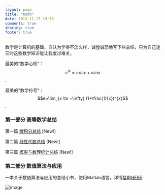 ```yaml
---
layout: page
title: "math"
date: 2013-11-17 19:39
comments: true
sharing: true
footer: true
---
```


数学是计算机的基础，自认为学得不怎么样，诚惶诚恐地写下些总结，只为自己迷茫时这些数学知识能让我度过难关。

最美的"数学心桥"： $$e^{ix}=cosx+isinx$$.

最美的"数学符号"： $$e=\lim_{x \to +\infty} (1+\frac{1}{x})^{x}$$.

### 第一部分 高等数学总结

第一篇 [微积分总结](http://hujiaweibujidao.github.io/blog/2014/04/24/calculus-summary/)  [New!]

第二篇 [线性代数总结](http://hujiaweibujidao.github.io/blog/2014/04/29/linearalgebra-summary/)  [New!]

第三篇 [概率与数理统计总结](http://hujiaweibujidao.github.io/blog/2014/05/19/statistics-summary/) [New!]

### 第二部分 数值算法与应用

一本关于数值算法与应用的总结小书，使用Matlab语言，详情猛戳[HERE](http://hujiaweibujidao.github.io/blog/2014/04/23/numerical-methods-using-matlab/).

![image](http://hujiaweibujidao.github.io/images/matlab.jpg)


